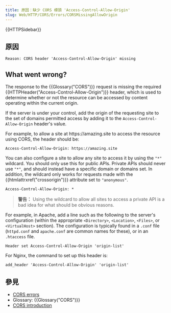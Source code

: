 ```yaml
---
title: 原因：缺少 CORS 標頭 'Access-Control-Allow-Origin'
slug: Web/HTTP/CORS/Errors/CORSMissingAllowOrigin
---
```

{{HTTPSidebar}}

## 原因

```plain
Reason: CORS header 'Access-Control-Allow-Origin' missing
```

## What went wrong?

The response to the {{Glossary("CORS")}} request is missing the required {{HTTPHeader("Access-Control-Allow-Origin")}} header, which is used to determine whether or not the resource can be accessed by content operating within the current origin.

If the server is under your control, add the origin of the requesting site to the set of domains permitted access by adding it to the `Access-Control-Allow-Origin` header's value.

For example, to allow a site at https\://amazing.site to access the resource using CORS, the header should be:

```plain
Access-Control-Allow-Origin: https://amazing.site
```

You can also configure a site to allow any site to access it by using the `"*"` wildcard. You should only use this for public APIs. Private APIs should never use `"*"`, and should instead have a specific domain or domains set. In addition, the wildcard only works for requests made with the {{htmlattrxref("crossorigin")}} attribute set to `"anonymous"`.

```plain
Access-Control-Allow-Origin: *
```

> **警告：** Using the wildcard to allow all sites to access a private API is a bad idea for what should be obvious reasons.

For example, in Apache, add a line such as the following to the server's configuration (within the appropriate `<Directory>`, `<Location>`, `<Files>`, or `<VirtualHost>` section). The configuration is typically found in a `.conf` file (`httpd.conf` and `apache.conf` are common names for these), or in an `.htaccess` file.

```plain
Header set Access-Control-Allow-Origin 'origin-list'
```

For Nginx, the command to set up this header is:

```plain
add_header 'Access-Control-Allow-Origin' 'origin-list'
```

## 參見

- [CORS errors](/zh-TW/docs/Web/HTTP/CORS/Errors)
- Glossary: {{Glossary("CORS")}}
- [CORS introduction](/zh-TW/docs/Web/HTTP/CORS)
